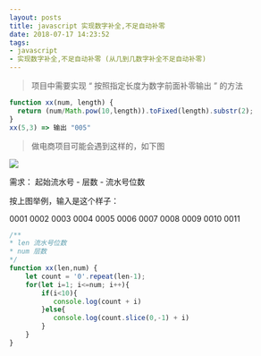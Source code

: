 ```yaml
---
layout: posts
title: javascript 实现数字补全,不足自动补零
date: 2018-07-17 14:23:52
tags: 
- javascript
- 实现数字补全,不足自动补零 (从几到几数字补全不足自动补零)
---
```


> 项目中需要实现 “ 按照指定长度为数字前面补零输出 ” 的方法

```javascript
function xx(num, length) {
  return (num/Math.pow(10,length)).toFixed(length).substr(2);
}
xx(5,3) => 输出 "005"  
```

> 做电商项目可能会遇到这样的，如下图

![](\assets\images\buquan.png)

需求： 起始流水号  -  层数  -  流水号位数

按上图举例，输入是这个样子：

0001   0002   0003  0004   0005  0006  0007  0008   0009  0010  0011

```javascript
/**
* len 流水号位数
* num 层数
*/
function xx(len,num) {
    let count = '0'.repeat(len-1);
    for(let i=1; i<=num; i++){
        if(i<10){
           console.log(count + i)
        }else{
       	   console.log(count.slice(0,-1) + i)
        }
    }
}
```

